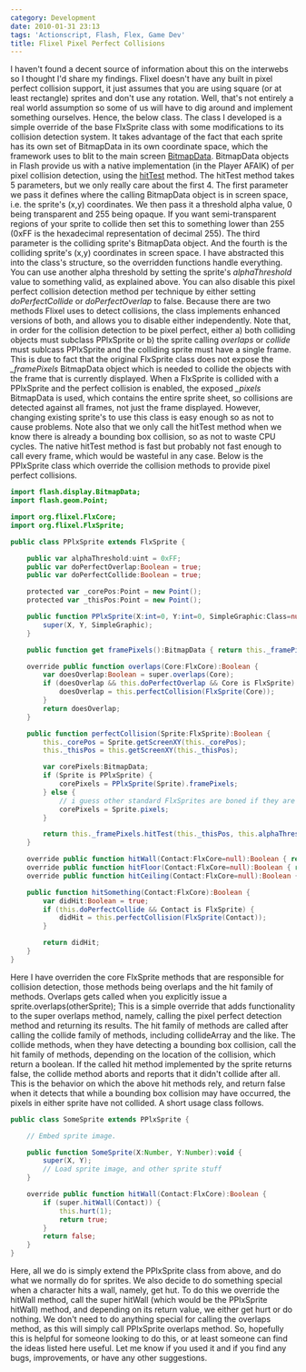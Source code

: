 ```yaml
---
category: Development
date: 2010-01-31 23:13
tags: 'Actionscript, Flash, Flex, Game Dev'
title: Flixel Pixel Perfect Collisions
---
```


I haven't found a decent source of information about this on the
interwebs so I thought I'd share my findings. Flixel doesn't have any
built in pixel perfect collision support, it just assumes that you are
using square (or at least rectangle) sprites and don't use any rotation.
Well, that's not entirely a real world assumption so some of us will
have to dig around and implement something ourselves. Hence, the below
class. The class I developed is a simple override of the base FlxSprite
class with some modifications to its collision detection system. It
takes advantage of the fact that each sprite has its own set of
BitmapData in its own coordinate space, which the framework uses to blit
to the main screen
[BitmapData](http://www.adobe.com/livedocs/flash/9.0/ActionScriptLangRefV3/flash/display/BitmapData.html).
BitmapData objects in Flash provide us with a native implementation (in
the Player AFAIK) of per pixel collision detection, using the
[hitTest](http://www.adobe.com/livedocs/flash/9.0/ActionScriptLangRefV3/flash/display/BitmapData.html#hitTest())
method. The hitTest method takes 5 parameters, but we only really care
about the first 4. The first parameter we pass it defines where the
calling BitmapData object is in screen space, i.e. the sprite's (x,y)
coordinates. We then pass it a threshold alpha value, 0 being
transparent and 255 being opaque. If you want semi-transparent regions
of your sprite to collide then set this to something lower than 255
(0xFF is the hexadecimal representation of decimal 255). The third
parameter is the colliding sprite's BitmapData object. And the fourth is
the colliding sprite's (x,y) coordinates in screen space. I have
abstracted this into the class's structure, so the overridden functions
handle everything. You can use another alpha threshold by setting the
sprite's *alphaThreshold* value to something valid, as explained above.
You can also disable this pixel perfect collision detection method per
technique by either setting *doPerfectCollide* or *doPerfectOverlap* to
false. Because there are two methods Flixel uses to detect collisions,
the class implements enhanced versions of both, and allows you to
disable either independently. Note that, in order for the collision
detection to be pixel perfect, either a) both colliding objects must
subclass PPlxSprite or b) the sprite calling *overlaps* or *collide*
must sublcass PPlxSprite and the colliding sprite must have a single
frame. This is due to fact that the original FlxSprite class does not
expose the *\_framePixels* BitmapData object which is needed to collide
the objects with the frame that is currently displayed. When a FlxSprite
is collided with a PPlxSprite and the perfect collision is enabled, the
exposed *\_pixels* BitmapData is used, which contains the entire sprite
sheet, so collisions are detected against all frames, not just the frame
displayed. However, changing existing sprite's to use this class is easy
enough so as not to cause problems. Note also that we only call the
hitTest method when we know there is already a bounding box collision,
so as not to waste CPU cycles. The native hitTest method is fast but
probably not fast enough to call every frame, which would be wasteful in
any case. Below is the PPlxSprite class which override the collision
methods to provide pixel perfect collisions.

```actionscript
import flash.display.BitmapData;
import flash.geom.Point;

import org.flixel.FlxCore;
import org.flixel.FlxSprite;

public class PPlxSprite extends FlxSprite {

    public var alphaThreshold:uint = 0xFF;
    public var doPerfectOverlap:Boolean = true;
    public var doPerfectCollide:Boolean = true;

    protected var _corePos:Point = new Point();
    protected var _thisPos:Point = new Point();

    public function PPlxSprite(X:int=0, Y:int=0, SimpleGraphic:Class=null) {
        super(X, Y, SimpleGraphic);
    }

    public function get framePixels():BitmapData { return this._framePixels; }

    override public function overlaps(Core:FlxCore):Boolean {
        var doesOverlap:Boolean = super.overlaps(Core);
        if (doesOverlap && this.doPerfectOverlap && Core is FlxSprite) {
            doesOverlap = this.perfectCollision(FlxSprite(Core));
        }
        return doesOverlap;
    }

    public function perfectCollision(Sprite:FlxSprite):Boolean {
        this._corePos = Sprite.getScreenXY(this._corePos);
        this._thisPos = this.getScreenXY(this._thisPos);

        var corePixels:BitmapData;
        if (Sprite is PPlxSprite) {
            corePixels = PPlxSprite(Sprite).framePixels;
        } else {
            // i guess other standard FlxSprites are boned if they are animted
            corePixels = Sprite.pixels;
        }

        return this._framePixels.hitTest(this._thisPos, this.alphaThreshold, corePixels, this._corePos);
    }

    override public function hitWall(Contact:FlxCore=null):Boolean { return this.hitSomething(Contact); }
    override public function hitFloor(Contact:FlxCore=null):Boolean { return this.hitSomething(Contact); }
    override public function hitCeiling(Contact:FlxCore=null):Boolean { return this.hitSomething(Contact); }

    public function hitSomething(Contact:FlxCore):Boolean {
        var didHit:Boolean = true;
        if (this.doPerfectCollide && Contact is FlxSprite) {
            didHit = this.perfectCollision(FlxSprite(Contact));
        }

        return didHit;
    }
}
```

Here I have overriden the core FlxSprite methods that are responsible
for collision detection, those methods being overlaps and the hit family
of methods. Overlaps gets called when you explicitly issue a
sprite.overlaps(otherSprite); This is a simple override that adds
functionality to the super overlaps method, namely, calling the pixel
perfect detection method and returning its results. The hit family of
methods are called after calling the collide family of methods,
including collideArray and the like. The collide methods, when they have
detecting a bounding box collision, call the hit family of methods,
depending on the location of the collision, which return a boolean. If
the called hit method implemented by the sprite returns false, the
collide method aborts and reports that it didn't collide after all. This
is the behavior on which the above hit methods rely, and return false
when it detects that while a bounding box collision may have occurred,
the pixels in either sprite have not collided. A short usage class
follows.

```actionscript
public class SomeSprite extends PPlxSprite {

    // Embed sprite image.

    public function SomeSprite(X:Number, Y:Number):void {
        super(X, Y);
        // Load sprite image, and other sprite stuff
    }

    override public function hitWall(Contact:FlxCore):Boolean {
        if (super.hitWall(Contact)) {
            this.hurt(1);
            return true;
        }
        return false;
    }
}
```

Here, all we do is simply extend the PPlxSprite class from above, and do
what we normally do for sprites. We also decide to do something special
when a character hits a wall, namely, get hut. To do this we override
the hitWall method, call the super hitWall (which would be the
PPlxSprite hitWall) method, and depending on its return value, we either
get hurt or do nothing. We don't need to do anything special for calling
the overlaps method, as this will simply call PPlxSprite overlaps
method. So, hopefully this is helpful for someone looking to do this, or
at least someone can find the ideas listed here useful. Let me know if
you used it and if you find any bugs, improvements, or have any other
suggestions.
